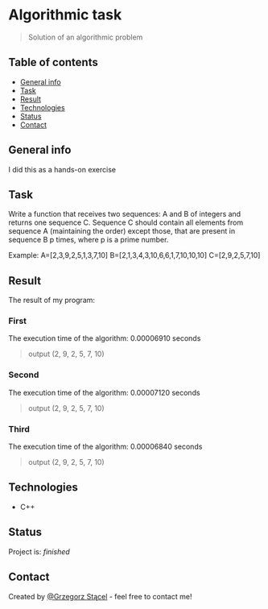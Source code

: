 # Algorithmic task
> Solution of an algorithmic problem

## Table of contents
* [General info](#general-info)
* [Task](#task)
* [Result](#result)
* [Technologies](#technologies)
* [Status](#status)
* [Contact](#contact)

## General info
I did this as a hands-on exercise

## Task
Write a function that receives two sequences: A and B of integers and returns one sequence C. Sequence C should contain all elements from sequence A (maintaining the order) except those, that are present in sequence B p times, where p is a prime number.

Example:
A=[2,3,9,2,5,1,3,7,10]
B=[2,1,3,4,3,10,6,6,1,7,10,10,10]
C=[2,9,2,5,7,10]


## Result
The result of my program:

### First
  The execution time of the algorithm: 0.00006910 seconds 
> output  (2, 9, 2, 5, 7, 10)
  
### Second
  The execution time of the algorithm: 0.00007120 seconds 
 > output  (2, 9, 2, 5, 7, 10)
  
### Third
   The execution time of the algorithm: 0.00006840 seconds 
> output  (2, 9, 2, 5, 7, 10)
 

## Technologies
* C++

## Status
Project is:  _finished_

## Contact
Created by [@Grzegorz Stącel](mailto:stacelgrzegorz@gmail.com) - feel free to contact me!
